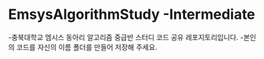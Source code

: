 # EmsysAlgorithmStudy -Intermediate

-충북대학교 엠시스 동아리 알고리즘 중급반 스터디 코드 공유 레포지토리입니다.
-본인의 코드를 자신의 이름 폴더를 만들어 저장해 주세요.
